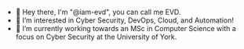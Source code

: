 - 👋 Hey there, I'm "@iam-evd", you can call me EVD. 
- 👀 I’m interested in Cyber Security, DevOps, Cloud, and Automation! 
- 🌱 I’m currently working towards an MSc in Computer Science with a focus on Cyber Security at the University of York.

<!---
iam-evd/iam-evd is a ✨ special ✨ repository because its `README.md` (this file) appears on your GitHub profile.
You can click the Preview link to take a look at your changes.
--->
